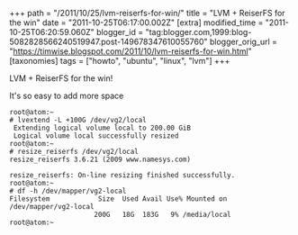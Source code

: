 +++
path = "/2011/10/25/lvm-reiserfs-for-win/"
title = "LVM + ReiserFS for the win"
date = "2011-10-25T06:17:00.002Z"
[extra]
modified_time = "2011-10-25T06:20:59.060Z"
blogger_id = "tag:blogger.com,1999:blog-5082828566240519947.post-149678347610055760"
blogger_orig_url = "https://timwise.blogspot.com/2011/10/lvm-reiserfs-for-win.html"
[taxonomies]
tags = ["howto", "ubuntu", "linux", "lvm"]
+++

LVM + ReiserFS for the win!

It's so easy to add more space

```
root@atom:~
# lvextend -L +100G /dev/vg2/local
 Extending logical volume local to 200.00 GiB
 Logical volume local successfully resized
root@atom:~
# resize_reiserfs /dev/vg2/local
resize_reiserfs 3.6.21 (2009 www.namesys.com)

resize_reiserfs: On-line resizing finished successfully.
root@atom:~
# df -h /dev/mapper/vg2-local
Filesystem            Size  Used Avail Use% Mounted on
/dev/mapper/vg2-local
                     200G   18G  183G   9% /media/local
root@atom:~
```
